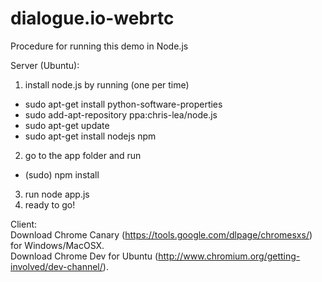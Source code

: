 dialogue.io-webrtc
==================

Procedure for running this demo in Node.js

Server (Ubuntu):  

1. install node.js by running (one per time)
 * sudo apt-get install python-software-properties
 * sudo add-apt-repository ppa:chris-lea/node.js
 * sudo apt-get update
 * sudo apt-get install nodejs npm  
2. go to the app folder and run
 * (sudo) npm install  
3. run node app.js  
4. ready to go!  

Client:  
Download Chrome Canary (https://tools.google.com/dlpage/chromesxs/) for Windows/MacOSX.  
Download Chrome Dev for Ubuntu (http://www.chromium.org/getting-involved/dev-channel/).  
